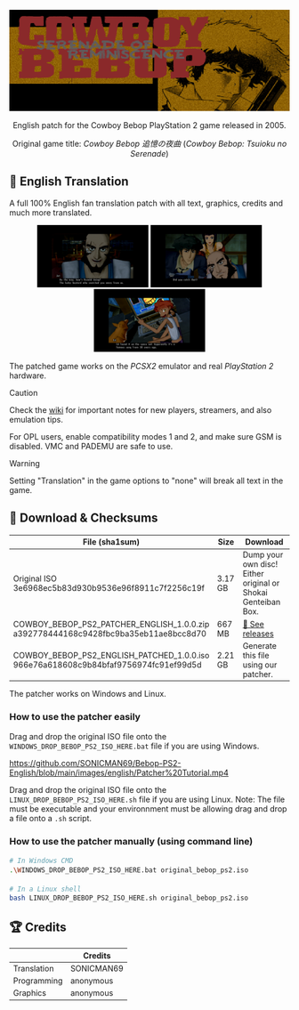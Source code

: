 [![BEBOP PS2 PATCH](images/banner.png)](https://github.Bebop-PS2-English)
  <p align="center">
    English patch for the Cowboy Bebop PlayStation 2 game released in 2005.</i>
</p>

<p align="center">
    Original game title: <i>Cowboy Bebop 追憶の夜曲</i> (<i>Cowboy Bebop: Tsuioku no Serenade</i>)
</p>

## 💬 English Translation

A full 100% English fan translation patch with all text, graphics, credits and much more translated.

<p align="center">
    <img src="images/english/screenshot1.png" width="200" />
    <img src="images/english/screenshot2.png" width="200" />
    <img src="images/english/screenshot3.png" width="200" />
</p>

The patched game works on the *PCSX2* emulator and real *PlayStation 2* hardware.

> [!CAUTION]
> Check the [wiki](https://github.com/Bebop-PS2-English/wiki) for important notes for new players, streamers, and also emulation tips.
>
> For OPL users, enable compatibility modes 1 and 2, and make sure GSM is disabled. VMC and PADEMU are safe to use.

> [!WARNING]
> Setting "Translation" in the game options to "none" will break all text in the game.


## 💾 Download & Checksums

| File (sha1sum)                                                                          | Size    | Download                                                            |
|-----------------------------------------------------------------------------------------|---------|---------------------------------------------------------------------|
| Original ISO<br/>3e6968ec5b83d930b9536e96f8911c7f2256c19f                               | 3.17 GB | Dump your own disc!<br/>Either original or Shokai Genteiban Box.    |
| COWBOY_BEBOP_PS2_PATCHER_ENGLISH_1.0.0.zip<br/>a392778444168c9428fbc9ba35eb11ae8bcc8d70 | 667 MB  | [💾 See releases](https://github.com/Bebop-PS2-English/releases)    |
| COWBOY_BEBOP_PS2_ENGLISH_PATCHED_1.0.0.iso<br/>966e76a618608c9b84bfaf9756974fc91ef99d5d | 2.21 GB | Generate this file using our patcher.                                |

The patcher works on Windows and Linux.

### How to use the patcher easily

Drag and drop the original ISO file onto the `WINDOWS_DROP_BEBOP_PS2_ISO_HERE.bat` file if you are using Windows.

https://github.com/SONICMAN69/Bebop-PS2-English/blob/main/images/english/Patcher%20Tutorial.mp4

Drag and drop the original ISO file onto the `LINUX_DROP_BEBOP_PS2_ISO_HERE.sh` file if you are using Linux. Note: The file must be executable and your environnment must be allowing drag and drop a file onto a `.sh` script.

### How to use the patcher manually (using command line)

```bash
# In Windows CMD
.\WINDOWS_DROP_BEBOP_PS2_ISO_HERE.bat original_bebop_ps2.iso

# In a Linux shell
bash LINUX_DROP_BEBOP_PS2_ISO_HERE.sh original_bebop_ps2.iso
```
## 🏆 Credits
|                     | Credits                             |
|---------------------|-------------------------------------|
| Translation         | SONICMAN69                          |
| Programming         | anonymous                           |
| Graphics            | anonymous                           |
